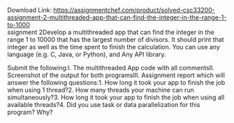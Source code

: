 Download Link: https://assignmentchef.com/product/solved-csc33200-assignment-2-multithreaded-app-that-can-find-the-integer-in-the-range-1-to-1000
<br>
ssignment 2Develop a multithreaded app that can find the integer in the range 1 to 10000 that has the largest number of divisors. It should print that integer as well as the time spent to finish the calculation. You can use any language (e.g. C, Java, or Python), and Any API library.

Submit the following:I. The multithreaded App code with all commentsII. Screenshot of the output for both programsIII. Assignment report which will answer the following questions:1. How long it took your app to finish the job when using 1 thread?2. How many threads your machine can run simultaneously?3. How long it took your app to finish the job when using all available threads?4. Did you use task or data parallelization for this program? Why?